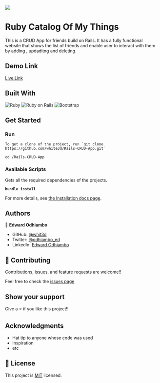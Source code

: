 ![](https://img.shields.io/badge/Microverse-blueviolet)

# Ruby Catalog Of My Things

This is a CRUD App for friends build on Rails. It has a fully functional website that shows the list of friends and enable user to interact with them by adding , updaditng and deleting.



## Demo Link

[Live Link](https://rails-crud-app12.herokuapp.com/)


## Built With


![Ruby](https://icongr.am/devicon/ruby-original.svg?size=50&color=currentColor)
![Ruby on Rails](https://icongr.am/devicon/rails-original-wordmark.svg?size=50&color=currentColor)
![Bootstrap](https://icongr.am/devicon/bootstrap-plain.svg?size=50&color=0e1dec)

## Get Started

### Run

```
To get a clone of the project, run `git clone https://github.com/white3d/Rails-CRUD-App.git`
```

```
cd /Rails-CRUD-App
```


### Available Scripts

Gets all the required dependencies of the projects.

**`bundle install`**

For more details, see [the Installation docs page](https://www.ruby-lang.org/en/).

## Authors

👤 **Edward Odhiambo**

- GitHub: [@whit3d](https://github.com/white3d)
- Twitter: [@odhiambo_ed](https://twitter.com/odhiambo_ed)
- LinkedIn: [Edward Odhiambo](https://www.linkedin.com/in/edward-odhiambo-6a462a21b/)

## 🤝 Contributing

Contributions, issues, and feature requests are welcome!!

Feel free to check the [issues page](https://github.com/white3d/Rails-CRUD-App/issues)

## Show your support

Give a ⭐️ if you like this project!!

## Acknowledgments

- Hat tip to anyone whose code was used
- Inspiration
- etc

## 📝 License

This project is [MIT](./MIT.md) licensed.
